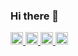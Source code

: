 ### Hi there 👋

<p align="left"> 
  <a href="http://twitter.com/Daiki72730520">
    <img height="20" src="https://img.shields.io/twitter/follow/Daiki72730520?label=Twitter&logo=twitter&style=flat" />
  </a>
  <a href="https://github.com/speeed131">
    <img height="20" src="https://img.shields.io/github/followers/speeed131?label=follow&logo=github&style=flat" />
  </a>
  <a href="http://qiita.com/sd131">
    <img height="20" src="https://qiita-badge.apiapi.app/s/sd131/posts.svg" />
  </a>
  <a href="http://qiita.com/sd131">
    <img height="20" src="https://qiita-badge.apiapi.app/s/sd131/contributions.svg" />
  </a>
</p>



<!--
**speeed131/speeed131** is a ✨ _special_ ✨ repository because its `README.md` (this file) appears on your GitHub profile.

Here are some ideas to get you started:

- 🔭 I’m currently working on ...
- 🌱 I’m currently learning ...
- 👯 I’m looking to collaborate on ...
- 🤔 I’m looking for help with ...
- 💬 Ask me about ...
- 📫 How to reach me: ...
- 😄 Pronouns: ...
- ⚡ Fun fact: ...
-->
